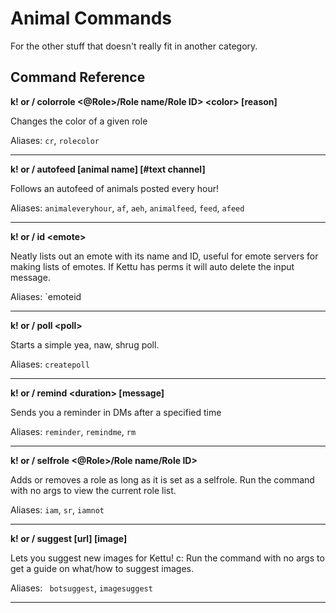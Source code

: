 # Animal Commands

For the other stuff that doesn't really fit in another category.

## Command Reference

**k! or / colorrole \<@Role>/Role name/Role ID> \<color> [reason]**

Changes the color of a given role

Aliases: `cr`, `rolecolor`

-------

**k! or / autofeed [animal name] [#text channel]**

Follows an autofeed of animals posted every hour!

Aliases: `animaleveryhour`, `af`, `aeh`, `animalfeed`, `feed`, `afeed`

-------

**k! or / id \<emote>**

Neatly lists out an emote with its name and ID, useful for emote servers for making lists of emotes. If Kettu has perms it will auto delete the input message.

Aliases: `emoteid

-------

**k! or / poll \<poll>**

Starts a simple yea, naw, shrug poll.

Aliases: `createpoll`

-------

**k! or / remind \<duration> [message]**

Sends you a reminder in DMs after a specified time

Aliases: `reminder`, `remindme`, `rm`

-------

**k! or / selfrole \<@Role>/Role name/Role ID>**

Adds or removes a role as long as it is set as a selfrole. Run the command with no args to view the current role list.

Aliases: `iam`, `sr`, `iamnot`

-------

**k! or / suggest [url] [image]**

Lets you suggest new images for Kettu! c: Run the command with no args to get a guide on what/how to suggest images.

Aliases: ` botsuggest`, `imagesuggest`

-------
